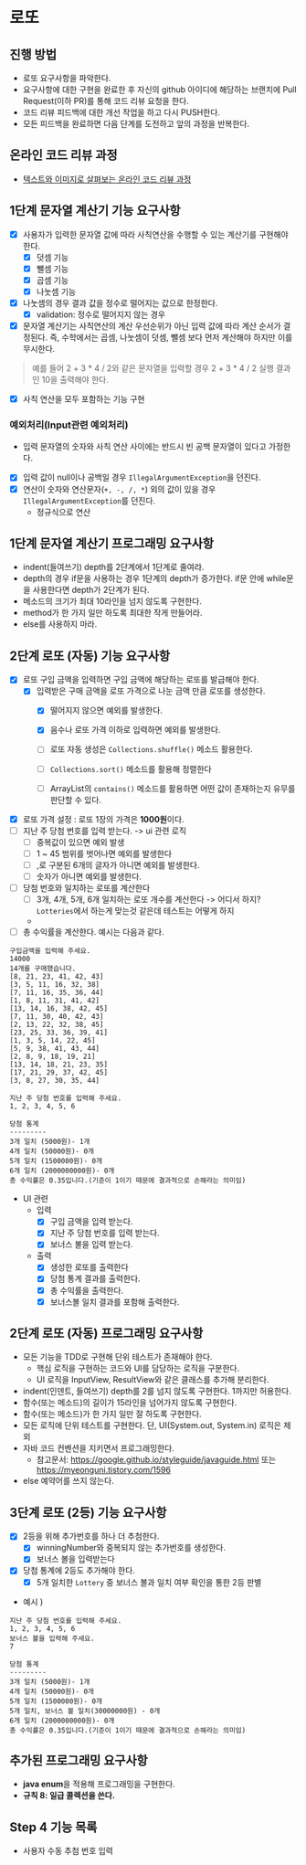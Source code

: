 # 로또
## 진행 방법
* 로또 요구사항을 파악한다.
* 요구사항에 대한 구현을 완료한 후 자신의 github 아이디에 해당하는 브랜치에 Pull Request(이하 PR)를 통해 코드 리뷰 요청을 한다.
* 코드 리뷰 피드백에 대한 개선 작업을 하고 다시 PUSH한다.
* 모든 피드백을 완료하면 다음 단계를 도전하고 앞의 과정을 반복한다.

## 온라인 코드 리뷰 과정
* [텍스트와 이미지로 살펴보는 온라인 코드 리뷰 과정](https://github.com/next-step/nextstep-docs/tree/master/codereview)

## 1단계 문자열 계산기 기능 요구사항
- [x] 사용자가 입력한 문자열 값에 따라 사칙연산을 수행할 수 있는 계산기를 구현해야 한다.
  - [x] 덧셈 기능
  - [x] 뺄셈 기능 
  - [x] 곱셈 기능
  - [x] 나눗셈 기능

- [x] 나눗셈의 경우 결과 값을 정수로 떨어지는 값으로 한정한다.
  - [x] validation: 정수로 떨어지지 않는 경우

- [x] 문자열 계산기는 사칙연산의 계산 우선순위가 아닌 입력 값에 따라 계산 순서가 결정된다. 즉, 수학에서는 곱셈, 나눗셈이 덧셈, 뺄셈 보다 먼저 계산해야 하지만 이를 무시한다.
> 예를 들어 2 + 3 * 4 / 2와 같은 문자열을 입력할 경우 2 + 3 * 4 / 2 실행 결과인 10을 출력해야 한다.
  - [x] 사칙 연산을 모두 포함하는 기능 구현

### 예외처리(Input관련 예외처리)
- 입력 문자열의 숫자와 사칙 연산 사이에는 반드시 빈 공백 문자열이 있다고 가정한다.
- [x] 입력 값이 null이나 공백일 경우 `IllegalArgumentException`을 던진다.
- [x] 연산이 숫자와 연산문자(`+, -, /, *`) 외의 값이 있을 경우 `IllegalArgumentException`를 던진다.
  -  정규식으로 연산

## 1단계 문자열 계산기 프로그래밍 요구사항 
- indent(들여쓰기) depth를 2단계에서 1단계로 줄여라.
- depth의 경우 if문을 사용하는 경우 1단계의 depth가 증가한다. if문 안에 while문을 사용한다면 depth가 2단계가 된다.
- 메소드의 크기가 최대 10라인을 넘지 않도록 구현한다.
- method가 한 가지 일만 하도록 최대한 작게 만들어라.
- else를 사용하지 마라.

## 2단계 로또 (자동) 기능 요구사항
- [x] 로또 구입 금액을 입력하면 구입 금액에 해당하는 로또를 발급해야 한다.
  - [x] 입력받은 구매 금액을 로또 가격으로 나눈 금액 만큼 로또를 생성한다.
    - [x] 떨어지지 않으면 예외를 발생한다.
    - [x] 음수나 로또 가격 이하로 입력하면 예외를 발생한다.
    
    - [ ] 로또 자동 생성은 `Collections.shuffle()` 메소드 활용한다.
    - [ ] `Collections.sort()` 메소드를 활용해 정렬한다
    - [ ] ArrayList의 `contains()` 메소드를 활용하면 어떤 값이 존재하는지 유무를 판단할 수 있다.
- [x] 로또 가격 설정 : 로또 1장의 가격은 **1000원**이다.
- [ ] 지난 주 당첨 번호를 입력 받는다. -> ui 관련 로직
  - [ ] 중복값이 있으면 예외 발생
  - [ ] 1 ~ 45 범위를 벗어나면 예외를 발생한다
  - [ ] ,로 구분된 6개의 글자가 아니면 예외를 발생한다.
  - [ ] 숫자가 아니면 예외를 발생한다.
- [ ] 당첨 번호와 일치하는 로또를 계산한다
  - [ ] 3개, 4개, 5개, 6개 일치하는 로또 개수를 계산한다
  -> 어디서 하지? `Lotteries`에서 하는게 맞는것 같은데 테스트는 어떻게 하지
  - 
- [ ] 총 수익률을 계산한다.
예시는 다음과 같다.
```
구입금액을 입력해 주세요.
14000
14개를 구매했습니다.
[8, 21, 23, 41, 42, 43]
[3, 5, 11, 16, 32, 38]
[7, 11, 16, 35, 36, 44]
[1, 8, 11, 31, 41, 42]
[13, 14, 16, 38, 42, 45]
[7, 11, 30, 40, 42, 43]
[2, 13, 22, 32, 38, 45]
[23, 25, 33, 36, 39, 41]
[1, 3, 5, 14, 22, 45]
[5, 9, 38, 41, 43, 44]
[2, 8, 9, 18, 19, 21]
[13, 14, 18, 21, 23, 35]
[17, 21, 29, 37, 42, 45]
[3, 8, 27, 30, 35, 44]

지난 주 당첨 번호를 입력해 주세요.
1, 2, 3, 4, 5, 6

당첨 통계
---------
3개 일치 (5000원)- 1개
4개 일치 (50000원)- 0개
5개 일치 (1500000원)- 0개
6개 일치 (2000000000원)- 0개
총 수익률은 0.35입니다.(기준이 1이기 때문에 결과적으로 손해라는 의미임)
```

- UI 관련
  - 입력
    - [x] 구입 금액을 입력 받는다.
    - [x] 지난 주 당첨 번호를 입력 받는다.
    - [x] 보너스 볼을 입력 받는다.
  - 출력
    - [x] 생성한 로또를 출력한다
    - [x] 당첨 통계 결과를 출력한다.
    - [x] 총 수익률을 출력한다.
    - [x] 보너스볼 일치 결과를 포함해 출력한다.

## 2단계 로또 (자동) 프로그래밍 요구사항
- 모든 기능을 TDD로 구현해 단위 테스트가 존재해야 한다.
  - 핵심 로직을 구현하는 코드와 UI를 담당하는 로직을 구분한다.
  - UI 로직을 InputView, ResultView와 같은 클래스를 추가해 분리한다.
- indent(인덴트, 들여쓰기) depth를 2를 넘지 않도록 구현한다. 1까지만 허용한다.
- 함수(또는 메소드)의 길이가 15라인을 넘어가지 않도록 구현한다.
- 함수(또는 메소드)가 한 가지 일만 잘 하도록 구현한다.
- 모든 로직에 단위 테스트를 구현한다. 단, UI(System.out, System.in) 로직은 제외   
- 자바 코드 컨벤션을 지키면서 프로그래밍한다.
  - 참고문서: https://google.github.io/styleguide/javaguide.html 또는 https://myeonguni.tistory.com/1596
- else 예약어를 쓰지 않는다.

## 3단계 로또 (2등) 기능 요구사항
- [x] 2등을 위해 추가번호를 하나 더 추첨한다. 
  - [x] winningNumber와 중복되지 않는 추가번호를 생성한다.
  - [x] 보너스 볼을 입력받는다
- [x] 당첨 통계에 2등도 추가해야 한다.
  - [x] 5개 일치한 `Lottery` 중 보너스 볼과 일치 여부 확인을 통한 2등 판별
- 예시 )
```
지난 주 당첨 번호를 입력해 주세요.
1, 2, 3, 4, 5, 6
보너스 볼을 입력해 주세요.
7

당첨 통계
---------
3개 일치 (5000원)- 1개
4개 일치 (50000원)- 0개
5개 일치 (1500000원)- 0개
5개 일치, 보너스 볼 일치(30000000원) - 0개
6개 일치 (2000000000원)- 0개
총 수익률은 0.35입니다.(기준이 1이기 때문에 결과적으로 손해라는 의미임)
```
## 추가된 프로그래밍 요구사항
- **java enum**을 적용해 프로그래밍을 구현한다.
- **규칙 8: 일급 콜렉션을 쓴다.**


## Step 4 기능 목록
- 사용자 수동 추첨 번호 입력